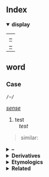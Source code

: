 ## Index

<details open>
  <summary> <b> display </b> </summary>

<table>
  <td>
    <a href="#"> – </a> <br>
    <a href="#"> – </a>
  </td>
</table>

</details>


## word

### Case
`/–/`

*[sense]()*

1.  test  
&ensp; *test*
> similar: [](#)

<details>
  <summary> <b> – </b> </summary> <br>

</details>

<details>
  <summary> <b> Derivatives </b> </summary>

</details>

<details>
  <summary> <b> Etymologics </b> </summary> <br>

</details>

<details>
  <summary> <b> Related </b> </summary>

</details>
